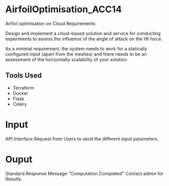 # AirfoilOptimisation_ACC14

Airfoil optimisation on Cloud Requirements

Design and implement a cloud-based solution and service
for conducting experiments to assess the influence of the
angle of attack on the lift force.

As a minimal requirement, the system needs to work for a
statically configured input (apart from the meshes) and
there needs to be an assessment of the horizontally
scalability of your solution.

## Tools Used
 * Terraform
 * Docker
 * Flask
 * Celery


# Input

API Interface Request from Users to send the different input parameters.

# Ouput

Standard Response Message "Computation Completed" Contact admin for Results. 


